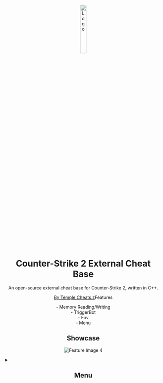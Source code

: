 <p align="center">
  <img src="https://github.com/PhilipPanda/CS2-External-Base/blob/main/Images/logo.png?raw=true" alt="Logo" width="20%">
</p>

<h1 align="center">Counter-Strike 2 External Cheat Base</h1>

<p align="center">An open-source external cheat base for Counter-Strike 2, written in C++.</p>
<p align="center"><a href="https://templecheats.xyz">By Temple Cheats.z</a></

<h2 align="center">Features</h2>

<p align="center">
  - Memory Reading/Writing<br>
  - TriggerBot<br>
  - Fov<br>
  - Menu<br>
</p>

<h2 align="center">Showcase</h2>
<p align="center">
  <img src="https://github.com/PhilipPanda/CS2-External-Base/blob/main/Images/ingame.png?raw=true" alt="Feature Image 4">
</p>

<details>
  <summary><h2 align="center">Menu</h2></summary>
  <p align="center">
    <img src="https://github.com/PhilipPanda/CS2-External-Base/blob/main/Images/combat.png?raw=true" alt="Feature Image 1">
    <img src="https://github.com/PhilipPanda/CS2-External-Base/blob/main/Images/visuals.png?raw=true" alt="Feature Image 2">
    <img src="https://github.com/PhilipPanda/CS2-External-Base/blob/main/Images/misc.png?raw=true" alt="Feature Image 3">
  </p>
</details>
